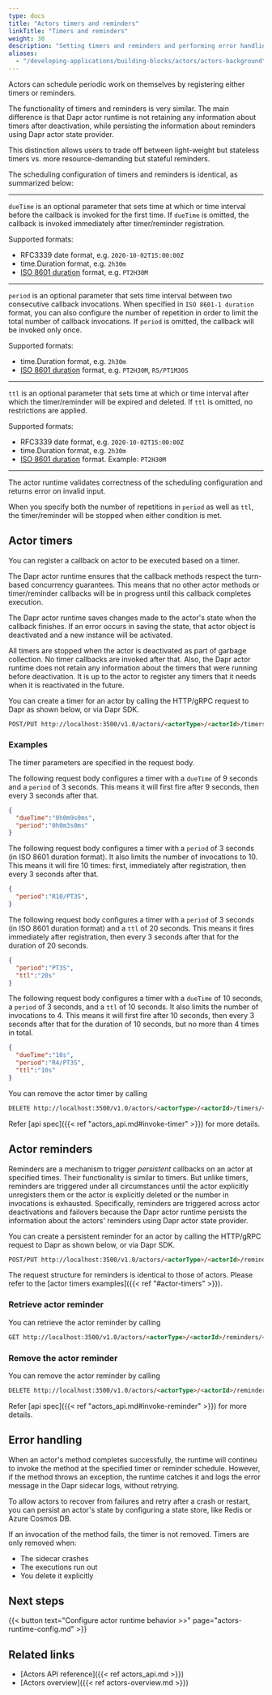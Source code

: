 ```yaml
---
type: docs
title: "Actors timers and reminders"
linkTitle: "Timers and reminders"
weight: 30
description: "Setting timers and reminders and performing error handling for your actors"
aliases:
  - "/developing-applications/building-blocks/actors/actors-background"
---
```


Actors can schedule periodic work on themselves by registering either timers or reminders.

The functionality of timers and reminders is very similar. The main difference is that Dapr actor runtime is not retaining any information about timers after deactivation, while persisting the information about reminders using Dapr actor state provider.

This distinction allows users to trade off between light-weight but stateless timers vs. more resource-demanding but stateful reminders.

The scheduling configuration of timers and reminders is identical, as summarized below:

---
`dueTime` is an optional parameter that sets time at which or time interval before the callback is invoked for the first time. If `dueTime` is omitted, the callback is invoked immediately after timer/reminder registration.

Supported formats:
- RFC3339 date format, e.g. `2020-10-02T15:00:00Z`
- time.Duration format, e.g. `2h30m`
- [ISO 8601 duration](https://en.wikipedia.org/wiki/ISO_8601#Durations) format, e.g. `PT2H30M`

---
`period` is an optional parameter that sets time interval between two consecutive callback invocations. When specified in `ISO 8601-1 duration` format, you can also configure the number of repetition in order to limit the total number of callback invocations.
If `period` is omitted, the callback will be invoked only once.

Supported formats:
- time.Duration format, e.g. `2h30m`
- [ISO 8601 duration](https://en.wikipedia.org/wiki/ISO_8601#Durations) format, e.g. `PT2H30M`, `R5/PT1M30S`

---
`ttl` is an optional parameter that sets time at which or time interval after which the timer/reminder will be expired and deleted. If `ttl` is omitted, no restrictions are applied.

Supported formats:
* RFC3339 date format, e.g. `2020-10-02T15:00:00Z`
* time.Duration format, e.g. `2h30m`
* [ISO 8601 duration](https://en.wikipedia.org/wiki/ISO_8601#Durations) format. Example: `PT2H30M`

---
The actor runtime validates correctness of the scheduling configuration and returns error on invalid input.

When you specify both the number of repetitions in `period` as well as `ttl`, the timer/reminder will be stopped when either condition is met.

## Actor timers

You can register a callback on actor to be executed based on a timer.

The Dapr actor runtime ensures that the callback methods respect the turn-based concurrency guarantees. This means that no other actor methods or timer/reminder callbacks will be in progress until this callback completes execution.

The Dapr actor runtime saves changes made to the actor's state when the callback finishes. If an error occurs in saving the state, that actor object is deactivated and a new instance will be activated.

All timers are stopped when the actor is deactivated as part of garbage collection. No timer callbacks are invoked after that. Also, the Dapr actor runtime does not retain any information about the timers that were running before deactivation. It is up to the actor to register any timers that it needs when it is reactivated in the future.

You can create a timer for an actor by calling the HTTP/gRPC request to Dapr as shown below, or via Dapr SDK.

```md
POST/PUT http://localhost:3500/v1.0/actors/<actorType>/<actorId>/timers/<name>
```

### Examples

The timer parameters are specified in the request body.

The following request body configures a timer with a `dueTime` of 9 seconds and a `period` of 3 seconds. This means it will first fire after 9 seconds, then every 3 seconds after that.
```json
{
  "dueTime":"0h0m9s0ms",
  "period":"0h0m3s0ms"
}
```

The following request body configures a timer with a `period` of 3 seconds (in ISO 8601 duration format). It also limits the number of invocations to 10. This means it will fire 10 times: first, immediately after registration, then every 3 seconds after that.
```json
{
  "period":"R10/PT3S",
}
```

The following request body configures a timer with a `period` of 3 seconds (in ISO 8601 duration format) and a `ttl` of 20 seconds. This means it fires immediately after registration, then every 3 seconds after that for the duration of 20 seconds.
```json
{
  "period":"PT3S",
  "ttl":"20s"
}
```

The following request body configures a timer with a `dueTime` of 10 seconds, a `period` of 3 seconds, and a `ttl` of 10 seconds. It also limits the number of invocations to 4. This means it will first fire after 10 seconds, then every 3 seconds after that for the duration of 10 seconds, but no more than 4 times in total.
```json
{
  "dueTime":"10s",
  "period":"R4/PT3S",
  "ttl":"10s"
}
```

You can remove the actor timer by calling

```md
DELETE http://localhost:3500/v1.0/actors/<actorType>/<actorId>/timers/<name>
```

Refer [api spec]({{< ref "actors_api.md#invoke-timer" >}}) for more details.

## Actor reminders

Reminders are a mechanism to trigger *persistent* callbacks on an actor at specified times. Their functionality is similar to timers. But unlike timers, reminders are triggered under all circumstances until the actor explicitly unregisters them or the actor is explicitly deleted or the number in invocations is exhausted. Specifically, reminders are triggered across actor deactivations and failovers because the Dapr actor runtime persists the information about the actors' reminders using Dapr actor state provider.

You can create a persistent reminder for an actor by calling the HTTP/gRPC request to Dapr as shown below, or via Dapr SDK.

```md
POST/PUT http://localhost:3500/v1.0/actors/<actorType>/<actorId>/reminders/<name>
```

The request structure for reminders is identical to those of actors. Please refer to the [actor timers examples]({{< ref "#actor-timers" >}}).

### Retrieve actor reminder

You can retrieve the actor reminder by calling

```md
GET http://localhost:3500/v1.0/actors/<actorType>/<actorId>/reminders/<name>
```

### Remove the actor reminder

You can remove the actor reminder by calling

```md
DELETE http://localhost:3500/v1.0/actors/<actorType>/<actorId>/reminders/<name>
```

Refer [api spec]({{< ref "actors_api.md#invoke-reminder" >}}) for more details.

## Error handling

When an actor's method completes successfully, the runtime will contineu to invoke the method at the specified timer or reminder schedule. However, if the method throws an exception, the runtime catches it and logs the error message in the Dapr sidecar logs, without retrying. 

To allow actors to recover from failures and retry after a crash or restart, you can persist an actor's state by configuring a state store, like Redis or Azure Cosmos DB. 

If an invocation of the method fails, the timer is not removed. Timers are only removed when:
- The sidecar crashes
- The executions run out
- You delete it explicitly

## Next steps

{{< button text="Configure actor runtime behavior >>" page="actors-runtime-config.md" >}}

## Related links

- [Actors API reference]({{< ref actors_api.md >}})
- [Actors overview]({{< ref actors-overview.md >}})